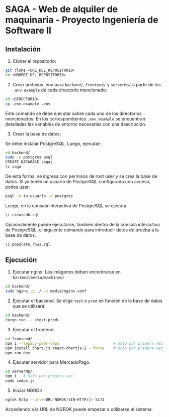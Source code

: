 # SAGA - Web de alquiler de maquinaria - Proyecto Ingeniería de Software II

## Instalación
1. Clonar el repositorio:

```bash
git clone <URL_DEL_REPOSITORIO>
cd <NOMBRE_DEL_REPOSITORIO>
```

2. Crear archivos .env para `backend/`, `frontend/` y `serverMp/` a partir de los `.env.example` de cada directorio mencionado:

```bash
cd <DIRECTORIO>
cp .env.example .env
```

Este comando se debe ejecutar sobre cada uno de los directorios mencionados. En los correspondientes `.env.example` se encuentran detalladas las variables de entorno necesarias con una descripción.

3. Crear la base de datos:

Se debe instalar PostgreSQL. Luego, ejecutar:

```bash
cd backend/
sudo -u postgres psql
CREATE DATABASE saga;
\c saga
```

De esta forma, se ingresa con permisos de root user y se crea la base de datos. Si ya tenés un usuario de PostgreSQL configurado con acceso, podes usar:

```bash
psql -U tu_usuario -d postgres
```

Luego, en la consola interactiva de PostgreSQL se ejecuta

```bash
\i createdb.sql
```

Opcionalmente puede ejecutarse, también dentro de la consola interactiva de PostgreSQL, el siguiente comando para introducir datos de prueba a la base de datos.

```bash
\i populate_rows.sql
```

## Ejecución

1. Ejecutar nginx. Las imágenes deben encontrarse en `backend/media/machines/`

```bash
cd backend/
sudo nginx -p ./ -c media/nginx.conf
```

2. Ejecutar el backend. Se elige `test` o `prod` en función de la base de datos que se utilizará.

```bash
cd backend/
cargo run -- <test-prod>
```

3. Ejecutar el frontend.

```bash
cd frontend/
npm i --legacy-peer-deps                        # Solo por primera vez.
npm install chart.js react-chartjs-2 --force    # Solo por primera vez.
npm run dev
```

4. Ejecutar servidor para MercadoPago.

```bash
cd serverMp/
npm i   # Solo por primera vez.
node index.js
```

5. Iniciar NGROK

```bash
ngrok http --url=<URL-NGROK-SIN-HTTP//> 5173
```

Accediendo a la URL de NGROK puede empezar a utilizarse el sistema.